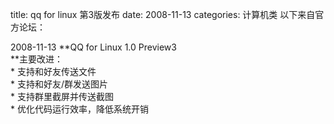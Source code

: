 title: qq for linux 第3版发布
date: 2008-11-13
categories: 计算机类
以下来自官方论坛：  

2008-11-13 **QQ for Linux 1.0 Preview3  
**主要改进：  
\* 支持和好友传送文件  
\* 支持和好友/群发送图片  
\* 支持群里截屏并传送截图  
\* 优化代码运行效率，降低系统开销
